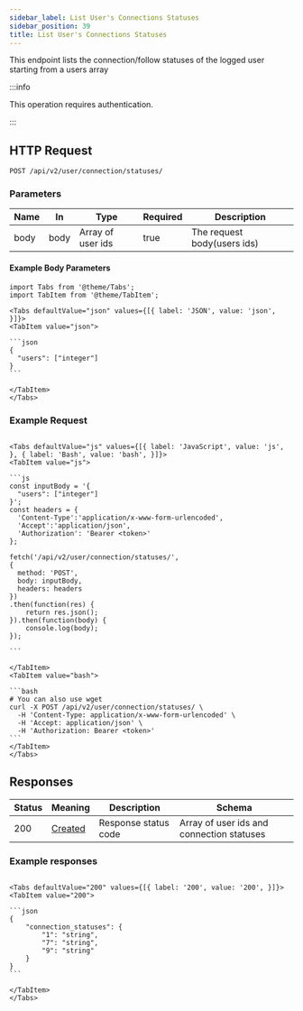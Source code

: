```yaml
---
sidebar_label: List User's Connections Statuses
sidebar_position: 39
title: List User's Connections Statuses
---
```


This endpoint lists the connection/follow statuses of the logged user starting from a users array

:::info

This operation requires authentication.

:::

## HTTP Request

`POST /api/v2/user/connection/statuses/`

### Parameters

| Name | In   | Type              | Required | Description                 |
|------|------|-------------------|----------|-----------------------------|
| body | body | Array of user ids | true     | The request body(users ids) |

#### Example Body Parameters

````mdx-code-block
import Tabs from '@theme/Tabs';
import TabItem from '@theme/TabItem';

<Tabs defaultValue="json" values={[{ label: 'JSON', value: 'json', }]}>
<TabItem value="json">

```json
{
  "users": ["integer"]
}
```

</TabItem>
</Tabs>
````

### Example Request

````mdx-code-block

<Tabs defaultValue="js" values={[{ label: 'JavaScript', value: 'js', }, { label: 'Bash', value: 'bash', }]}>
<TabItem value="js">

```js
const inputBody = '{
  "users": ["integer"]
}';
const headers = {
  'Content-Type':'application/x-www-form-urlencoded',
  'Accept':'application/json',
  'Authorization': 'Bearer <token>'
};

fetch('/api/v2/user/connection/statuses/',
{
  method: 'POST',
  body: inputBody,
  headers: headers
})
.then(function(res) {
    return res.json();
}).then(function(body) {
    console.log(body);
});

```

</TabItem>
<TabItem value="bash">

```bash
# You can also use wget
curl -X POST /api/v2/user/connection/statuses/ \
  -H 'Content-Type: application/x-www-form-urlencoded' \
  -H 'Accept: application/json' \
  -H 'Authorization: Bearer <token>'
```
</TabItem>
</Tabs>
````

## Responses

|Status|Meaning|Description|Schema|
|---|---|---|---|
|200|[Created](https://tools.ietf.org/html/rfc7231#section-6.3.2)|Response status code|Array of user ids and connection statuses|

### Example responses


````mdx-code-block

<Tabs defaultValue="200" values={[{ label: '200', value: '200', }]}>
<TabItem value="200">

```json
{
    "connection_statuses": {
        "1": "string",
        "7": "string",
        "9": "string"
    }
}
```

</TabItem>
</Tabs>
````




